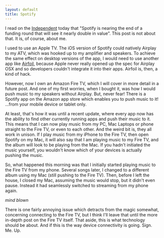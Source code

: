 ```yaml
---
layout: default
title: Spotify
---
```


I read on the [Independent](http://www.independent.co.uk/news/business/news/spotify-is-nearing-the-end-of-a-funding-round-that-will-see-it-nearly-double-in-value-to-84-billion-10172449.html) today that "Spotify is nearing the end of a funding round that will see it nearly double in value". This post is not about that. It is, of course, about me.

I used to use an Apple TV. The iOS version of Spotify could natively Airplay to my ATV, which was hooked up to my amplifier and speakers. To achieve the same effect on desktop versions of the app, I would need to use another app like [Airfoil](https://www.rogueamoeba.com/airfoil/), because Apple never really opened up the spec for Airplay OSX and so developers couldn't integrate it into their apps. Airfoil is, then, a kind of hack.

However, now I own an Amazon Fire TV, which I will cover in more detail in a future post. And one of my first worries, when I bought it, was how I would push music to my speakers without Airplay. But, never fear! There is a Spotify app on the Amazon app store which enables you to push music to it! ...from your mobile device or tablet only.

At least, that's how it was until a recent update, where every app now has the ability to find other currently running apps and push their music to it. This means that I can now play music from my PC, Mac Laptops or phone straight to the Fire TV, or even to each other. And the weird bit is, they all work in unison. If I play music from my iPhone to the Fire TV, then open Spotify on my Mac, it will also say that I am playing music to my Fire TV, and the album will look to be playing from the Mac. If you hadn't initiated the music yourself, you wouldn't know which of your devices is actually pushing the music.

So, what happened this morning was that I initially started playing music to the Fire TV from my phone. Several songs later, I changed to a different album using my Mac (still pushing to the Fire TV). Then, before I left the house, I closed my Mac, assuming the music would stop, but it didn't even pause. Instead it had seamlessly switched to streaming from my phone again.

_mind blown_

There is one fairly annoying issue which detracts from the magic somewhat, concerning connecting to the Fire TV, but I think I'll leave that until the more in-depth post on the Fire TV itself. That aside, this is what technology should be about. And if this is the way device connectivity is going. Sign. Me. Up.